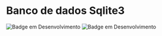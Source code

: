 # Banco de dados Sqlite3
![Badge em Desenvolvimento](http://img.shields.io/static/v1?label=STATUS&message=CONCLUIDO&color=GREEN&style=for-the-badge)
![Badge em Desenvolvimento](http://img.shields.io/static/v1?label=NODE.JS&message=FRAMEWORK&color=#3498db&style=for-the-badge)

